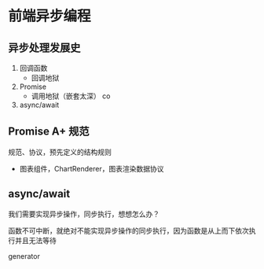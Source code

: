 # 前端异步编程

## 异步处理发展史

1. 回调函数
    - 回调地狱
2. Promise
    - 调用地狱（嵌套太深）
    co
3. async/await

## Promise A+ 规范

规范、协议，预先定义的结构规则

- 图表组件，ChartRenderer，图表渲染数据协议

## async/await

我们需要实现异步操作，同步执行，想想怎么办？

函数不可中断，就绝对不能实现异步操作的同步执行，因为函数是从上而下依次执行并且无法等待

generator